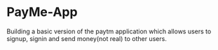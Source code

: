 # PayMe-App

Building a basic version of the paytm application which allows users to signup, signin and send money(not real) to other users.
